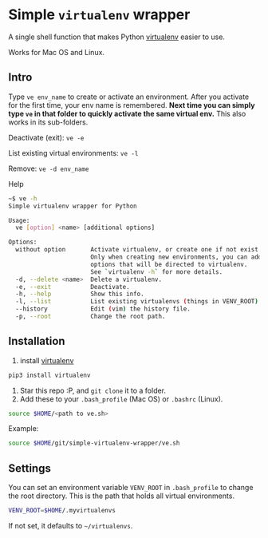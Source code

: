 # Simple `virtualenv` wrapper

A single shell function that makes Python [virtualenv](http://docs.python-guide.org/en/latest/dev/virtualenvs/) easier to use.

Works for Mac OS and Linux.

## Intro

Type `ve env_name` to create or activate an environment. After you activate for the first time, your env name is remembered. **Next time you can simply type `ve` in that folder to quickly activate the same virtual env.** This also works in its sub-folders.

Deactivate (exit): `ve -e`

List existing virtual environments: `ve -l`

Remove: `ve -d env_name`

Help
```sh
~$ ve -h
Simple virtualenv wrapper for Python

Usage:
  ve [option] <name> [additional options]

Options:
  without option       Activate virtualenv, or create one if not exist.
                       Only when creating new environments, you can add
                       options that will be directed to virtualenv.
                       See `virtualenv -h` for more details.
  -d, --delete <name>  Delete a virtualenv.
  -e, --exit           Deactivate.
  -h, --help           Show this info.
  -l, --list           List existing virtualenvs (things in VENV_ROOT).
  --history            Edit (vim) the history file.
  -p, --root           Change the root path.
```

## Installation
1. install [virtualenv](https://docs.python-guide.org/dev/virtualenvs/#lower-level-virtualenv)
```sh
pip3 install virtualenv
```
1. Star this repo :P, and `git clone` it to a folder.
1. Add these to your `.bash_profile` (Mac OS) or `.bashrc` (Linux).

```sh
source $HOME/<path to ve.sh>
```

Example:

```sh
source $HOME/git/simple-virtualenv-wrapper/ve.sh
```

## Settings
You can set an environment variable `VENV_ROOT` in `.bash_profile` to change the root directory. This is the path that holds all virtual environments.

```sh
VENV_ROOT=$HOME/.myvirtualenvs
```

If not set, it defaults to `~/virtualenvs`.
